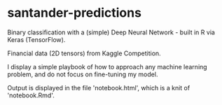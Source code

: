 # santander-predictions

Binary classification with a (simple) Deep Neural Network - built in R via Keras (TensorFlow).

Financial data (2D tensors) from Kaggle Competition. 

I display a simple playbook of how to approach any machine learning problem, and do not focus on fine-tuning my model.

Output is displayed in the file 'notebook.html', which is a knit of 'notebook.Rmd'.
